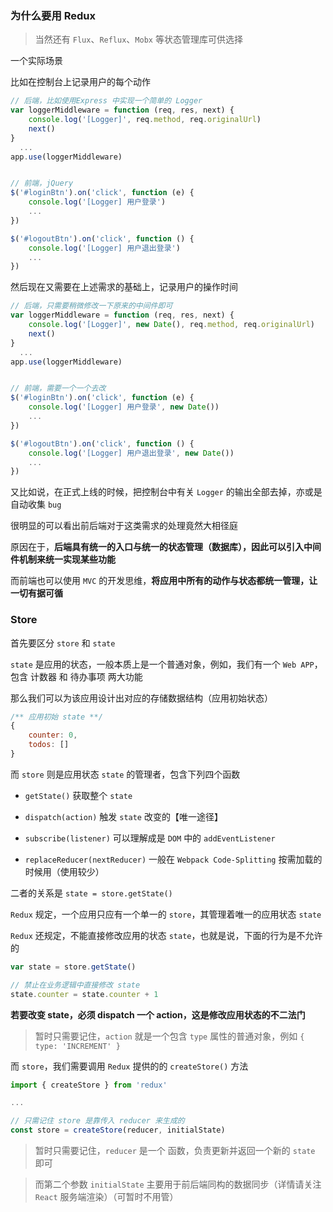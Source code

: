 ### 为什么要用 Redux

> 当然还有 `Flux`、`Reflux`、`Mobx` 等状态管理库可供选择

一个实际场景

比如在控制台上记录用户的每个动作

```js
// 后端，比如使用Express 中实现一个简单的 Logger 
var loggerMiddleware = function (req, res, next) {
    console.log('[Logger]', req.method, req.originalUrl)
    next()
}
  ...
app.use(loggerMiddleware)


// 前端，jQuery
$('#loginBtn').on('click', function (e) {
    console.log('[Logger] 用户登录')
    ...
})

$('#logoutBtn').on('click', function () {
    console.log('[Logger] 用户退出登录')
    ...
})
```

然后现在又需要在上述需求的基础上，记录用户的操作时间

```js
// 后端，只需要稍微修改一下原来的中间件即可
var loggerMiddleware = function (req, res, next) {
    console.log('[Logger]', new Date(), req.method, req.originalUrl)
    next()
}
  ...
app.use(loggerMiddleware)


// 前端，需要一个一个去改
$('#loginBtn').on('click', function (e) {
    console.log('[Logger] 用户登录', new Date())
    ...
})

$('#logoutBtn').on('click', function () {
    console.log('[Logger] 用户退出登录', new Date())
    ...
})
```

又比如说，在正式上线的时候，把控制台中有关 `Logger` 的输出全部去掉，亦或是自动收集 `bug`

很明显的可以看出前后端对于这类需求的处理竟然大相径庭

原因在于，**后端具有统一的入口与统一的状态管理（数据库），因此可以引入中间件机制来统一实现某些功能**

而前端也可以使用 `MVC` 的开发思维，**将应用中所有的动作与状态都统一管理，让一切有据可循**


### Store

首先要区分 `store` 和 `state`

`state` 是应用的状态，一般本质上是一个普通对象，例如，我们有一个 `Web APP`，包含 计数器 和 待办事项 两大功能

那么我们可以为该应用设计出对应的存储数据结构（应用初始状态）

```js
/** 应用初始 state **/
{
    counter: 0,
    todos: []
}
```

而 `store` 则是应用状态 `state` 的管理者，包含下列四个函数

* `getState()` 获取整个 `state`

* `dispatch(action)` 触发 `state` 改变的【唯一途径】

* `subscribe(listener)` 可以理解成是 `DOM` 中的 `addEventListener`

* `replaceReducer(nextReducer)` 一般在 `Webpack Code-Splitting` 按需加载的时候用（使用较少）

二者的关系是 `state = store.getState()`

`Redux` 规定，一个应用只应有一个单一的 `store`，其管理着唯一的应用状态 `state`

`Redux` 还规定，不能直接修改应用的状态 `state`，也就是说，下面的行为是不允许的

```js
var state = store.getState()

// 禁止在业务逻辑中直接修改 state
state.counter = state.counter + 1 
```

**若要改变 state，必须 dispatch 一个 action，这是修改应用状态的不二法门**

> 暂时只需要记住，`action` 就是一个包含 `type` 属性的普通对象，例如 `{ type: 'INCREMENT' }`

而 `store`，我们需要调用 `Redux` 提供的的 `createStore()` 方法

```js
import { createStore } from 'redux'

...

// 只需记住 store 是靠传入 reducer 来生成的
const store = createStore(reducer, initialState) 
```

> 暂时只需要记住，`reducer` 是一个 函数，负责更新并返回一个新的 `state` 即可

> 而第二个参数 `initialState` 主要用于前后端同构的数据同步（详情请关注 `React` 服务端渲染）（可暂时不用管）